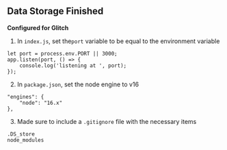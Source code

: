 Data Storage Finished
---------------------

**Configured for Glitch**
1. In `index.js`, set the`port` variable to be equal to the environment variable
```
let port = process.env.PORT || 3000;
app.listen(port, () => {
    console.log('listening at ', port);
});
```
2. In `package.json`, set the node engine to v16
```
"engines": {
    "node": "16.x"
},
```
3. Made sure to include a `.gitignore` file with the necessary items
```
.DS_store
node_modules
```
